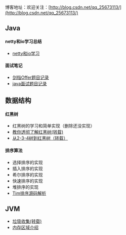 博客地址：欢迎关注：[http://blog.csdn.net/qq_25673113/](http://blog.csdn.net/qq_25673113/)


## Java

#### netty和io学习总结
- [netty和io学习](https://github.com/lkj41110/netty_dome)

#### 面试笔记
- [剑指Offer题目记录](https://github.com/lkj41110/KnowContainer/blob/master/offer_test/src/com/lk/offer/test/offert题目目录.md)
- [java面试题目记录](https://github.com/lkj41110/KnowContainer/blob/master/java面试题目记录.md)

## 数据结构

#### 红黑树
- 红黑树的学习和简单实现（删除还没实现）
- [教你透彻了解红黑树(转载)](http://www.cnblogs.com/v-July-v/archive/2010/12/29/1983707.html)
- [从2-3-4树到红黑树（转载）](http://www.cnblogs.com/nullzx/p/6111175.html)

#### 排序算法
- 选择排序的实现
- 插入排序的实现
- 希尔排序的实现
- 快速排序的实现
- 堆排序的实现
- [Tim排序源码解析](https://github.com/lkj41110/KnowContainer/blob/master/structure/com/lk/sort/timsort.md)

## JVM
- [垃圾收集(转载)](http://blog.csdn.net/qq_25673113/article/details/54342350)
- [内存区域介绍](http://blog.csdn.net/qq_25673113/article/details/54342350)

